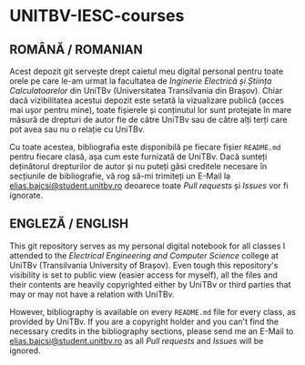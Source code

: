 # UNITBV-IESC-courses

## ROMÂNĂ / ROMANIAN

Acest depozit git servește drept caietul meu digital personal pentru toate orele pe care le-am urmat la facultatea de _Inginerie Electrică și Știința Calculatoarelor_ din UniTBv (Universitatea Transilvania din Brașov). Chiar dacă vizibilitatea acestui depozit este setată la vizualizare publică (acces mai ușor pentru mine), toate fișierele și conținutul lor sunt protejate în mare măsură de drepturi de autor fie de către UniTBv sau de către alți terți care pot avea sau nu o relație cu UniTBv.

Cu toate acestea, bibliografia este disponibilă pe fiecare fișier `README.md` pentru fiecare clasă, așa cum este furnizată de UniTBv. Dacă sunteți deținătorul drepturilor de autor și nu puteți găsi creditele necesare în secțiunile de bibliografie, vă rog să-mi trimiteți un E-Mail la <a href="elias.bajcsi@student.unitbv.ro">elias.bajcsi@student.unitbv.ro</a> deoarece toate _Pull requests_ și _Issues_ vor fi ignorate.

## ENGLEZĂ / ENGLISH

This git repository serves as my personal digital notebook for all classes I attended to the _Electrical Engineering and Computer Science_ college at UniTBv (Transilvania University of Brașov). Even tough this repository's visibility is set to public view (easier access for myself), all the files and their contents are heavily copyrighted either by UniTBv or third parties that may or may not have a relation with UniTBv.

However, bibliography is available on every `README.md` file for every class, as provided by UniTBv. If you are a copyright holder and you can't find the necessary credits in the bibliography sections, please send me an E-Mail to <a href="elias.bajcsi@student.unitbv.ro">elias.bajcsi@student.unitbv.ro</a> as all _Pull requests_ and _Issues_ will be ignored.
